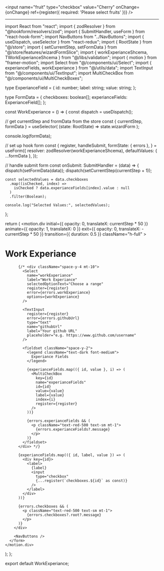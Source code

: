 <input
name="fruit"
type="checkbox"
value="Cherry"
onChange={onChange}
ref={register({ required: 'Please select fruits' })}
/>

---

import React from "react";
import { zodResolver } from "@hookform/resolvers/zod";
import { SubmitHandler, useForm } from "react-hook-form";
import NavButtons from "../NavButtons";
import { useDispatch, useSelector } from "react-redux";
import { RootState } from "@/store";
import { setCurrentStep, setFormData } from "@/store/features/wizardFormSlice";
import { workExperianceShcema, TWorkExperianceShcema } from "@/libs/validation";
import { motion } from "framer-motion";
import Select from "@/components/ui/Select";
import { experianceFields, workExperiance } from "@/utils/data";
import TextInput from "@/components/ui/TextInput";
import MultiCheckBox from "@/components/ui/MultiCheckBoxes";

type ExperianceField = {
id: number;
label: string;
value: string;
};

type FormData = {
checkboxes: boolean[];
experianceFields: ExperianceField[];
};

const WorkExperiance = () => {
const dispatch = useDispatch();

// get currentStep and frormData from the store
const { currentStep, formData } = useSelector(
(state: RootState) => state.wizardForm
);

console.log(formData);

// set up hook form
const {
register,
handleSubmit,
formState: { errors },
} = useForm<TWorkExperianceShcema>({
resolver: zodResolver(workExperianceShcema),
defaultValues: { ...formData },
});

// handle submit form
const onSubmit: SubmitHandler<FormData> = (data) => {
dispatch(setFormData(data));
dispatch(setCurrentStep(currentStep + 1));

    const selectedValues = data.checkboxes
      .map((isChecked, index) =>
        isChecked ? data.experianceFields[index].value : null
      )
      .filter(Boolean);

    console.log("Selected Values:", selectedValues);

};

return (
<motion.div
initial={{ opacity: 0, translateX: currentStep * 50 }}
animate={{ opacity: 1, translateX: 0 }}
exit={{ opacity: 0, translateX: -currentStep * 50 }}
transition={{ duration: 0.5 }}
className="h-full" >
<form
        onSubmit={handleSubmit(onSubmit)}
        className="flex flex-col justify-between h-full"
      >
<div>
<h1 className="font-semibold text-dark text-2xl mb-1">
Work Experiance
</h1>

          {/* <div className="space-y-4 mt-10">
            <Select
              name="workExperiance"
              label="Work Experiance"
              selectedOptionText="Choose a range"
              register={register}
              error={errors.workExperiance}
              options={workExperiance}
            />

            <TextInput
              register={register}
              error={errors.githubUrl}
              type="text"
              name="githubUrl"
              label="Your github URL"
              placeholder="e.g. https://www.github.com/username"
            />

            <fieldset className="space-y-2">
              <legend className="text-dark font-medium">
                Experiance Fields
              </legend>

              {experianceFields.map(({ id, value }, i) => (
                <MultiCheckBox
                  key={id}
                  name="experianceFields"
                  id={id}
                  value={value}
                  label={value}
                  index={i}
                  register={register}
                />
              ))}

              {errors.experianceFields && (
                <p className="text-red-500 text-sm mt-1">
                  {errors.experianceFields?.message}
                </p>
              )}
            </fieldset>
          </div> */}

          {experianceFields.map(({ id, label, value }) => (
            <div key={id}>
              <label>
                {label}
                <input
                  type="checkbox"
                  {...register(`checkboxes.${id}` as const)}
                />
              </label>
            </div>
          ))}

          {errors.checkboxes && (
            <p className="text-red-500 text-sm mt-1">
              {errors.checkboxes?.root?.message}
            </p>
          )}
        </div>

        <NavButtons />
      </form>
    </motion.div>

);
};

export default WorkExperiance;

